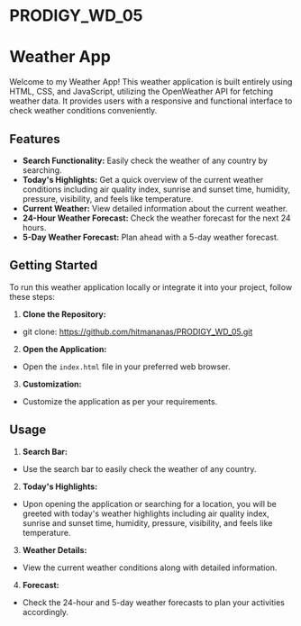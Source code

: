 # PRODIGY_WD_05
 
# Weather App

Welcome to my Weather App! This weather application is built entirely using HTML, CSS, and JavaScript, utilizing the OpenWeather API for fetching weather data. It provides users with a responsive and functional interface to check weather conditions conveniently.

## Features

- **Search Functionality:** Easily check the weather of any country by searching.
- **Today's Highlights:** Get a quick overview of the current weather conditions including air quality index, sunrise and sunset time, humidity, pressure, visibility, and feels like temperature.
- **Current Weather:** View detailed information about the current weather.
- **24-Hour Weather Forecast:** Check the weather forecast for the next 24 hours.
- **5-Day Weather Forecast:** Plan ahead with a 5-day weather forecast.

## Getting Started

To run this weather application locally or integrate it into your project, follow these steps:

1. **Clone the Repository:**

- git clone: https://github.com/hitmananas/PRODIGY_WD_05.git

2. **Open the Application:**
- Open the `index.html` file in your preferred web browser.

3. **Customization:**
- Customize the application as per your requirements.

## Usage

1. **Search Bar:**
- Use the search bar to easily check the weather of any country.

2. **Today's Highlights:**
- Upon opening the application or searching for a location, you will be greeted with today's weather highlights including air quality index, sunrise and sunset time, humidity, pressure, visibility, and feels like temperature.

3. **Weather Details:**
- View the current weather conditions along with detailed information.

4. **Forecast:**
- Check the 24-hour and 5-day weather forecasts to plan your activities accordingly.
